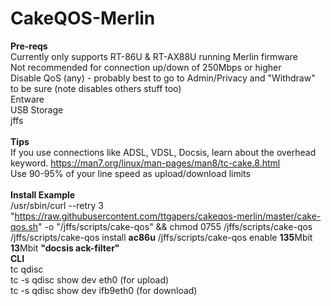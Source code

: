 # CakeQOS-Merlin
<b>Pre-reqs</b><br />
    Currently only supports RT-86U & RT-AX88U running Merlin firmware<br />
    Not recommended for connection up/down of 250Mbps or higher<br />
    Disable QoS (any) - probably best to go to Admin/Privacy and "Withdraw" to be sure (note disables others stuff too)<br />
    Entware<br />
    USB Storage<br />
    jffs<br />
<br />
<b>Tips</b><br />
If you use connections like ADSL, VDSL, Docsis, learn about the overhead keyword. https://man7.org/linux/man-pages/man8/tc-cake.8.html<br />
Use 90-95% of your line speed as upload/download limits<br />
<br />
<b>Install Example</b><br />
/usr/sbin/curl --retry 3 "https://raw.githubusercontent.com/ttgapers/cakeqos-merlin/master/cake-qos.sh" -o "/jffs/scripts/cake-qos" && chmod 0755 /jffs/scripts/cake-qos /jffs/scripts/cake-qos install <b>ac86u</b> /jffs/scripts/cake-qos enable <b>135</b>Mbit <b>13</b>Mbit <b>"docsis ack-filter"</b>
<br />
<b>CLI</b><br />
    tc qdisc<br />
    tc -s qdisc show dev eth0 (for upload)<br />
    tc -s qdisc show dev ifb9eth0 (for download)<br />
